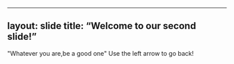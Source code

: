 
---
layout: slide
title: “Welcome to our second slide!”
---
"Whatever you are,be a good one"
Use the left arrow to go back!
